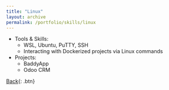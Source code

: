 ```yaml
---
title: "Linux"
layout: archive
permalink: /portfolio/skills/linux
---
```


* Tools & Skills:
  * WSL, Ubuntu, PuTTY, SSH
  * Interacting with Dockerized projects via Linux commands
* Projects:
  * BaddyApp
  * Odoo CRM
  
[Back](../skills){: .btn}